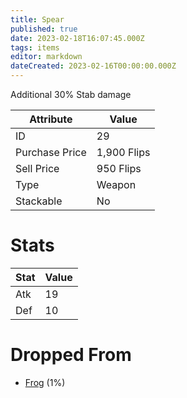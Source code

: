```yaml
---
title: Spear
published: true
date: 2023-02-18T16:07:45.000Z
tags: items
editor: markdown
dateCreated: 2023-02-16T00:00:00.000Z
---
```


Additional 30% Stab damage

|Attribute|Value|
|-|-|
|ID|29|
|Purchase Price|1,900 Flips|
|Sell Price|950 Flips|
|Type|Weapon|
|Stackable|No|

# Stats
|Stat|Value|
|-|-|
|Atk|19|
|Def|10|

# Dropped From
 * [Frog](/monsters/frog.md) (1%)
